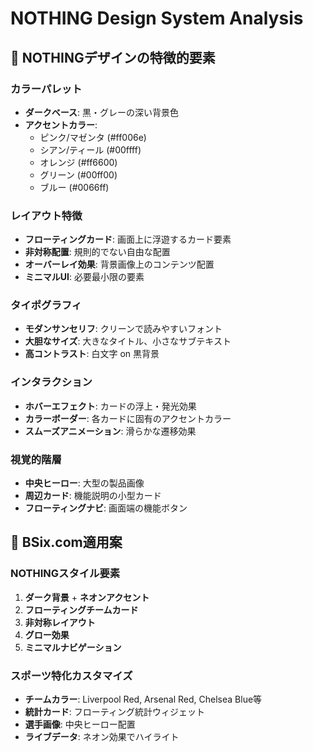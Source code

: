 # NOTHING Design System Analysis

## 🎨 **NOTHINGデザインの特徴的要素**

### **カラーパレット**
- **ダークベース**: 黒・グレーの深い背景色
- **アクセントカラー**: 
  - ピンク/マゼンタ (#ff006e)
  - シアン/ティール (#00ffff)
  - オレンジ (#ff6600)
  - グリーン (#00ff00)
  - ブルー (#0066ff)

### **レイアウト特徴**
- **フローティングカード**: 画面上に浮遊するカード要素
- **非対称配置**: 規則的でない自由な配置
- **オーバーレイ効果**: 背景画像上のコンテンツ配置
- **ミニマルUI**: 必要最小限の要素

### **タイポグラフィ**
- **モダンサンセリフ**: クリーンで読みやすいフォント
- **大胆なサイズ**: 大きなタイトル、小さなサブテキスト
- **高コントラスト**: 白文字 on 黒背景

### **インタラクション**
- **ホバーエフェクト**: カードの浮上・発光効果
- **カラーボーダー**: 各カードに固有のアクセントカラー
- **スムーズアニメーション**: 滑らかな遷移効果

### **視覚的階層**
- **中央ヒーロー**: 大型の製品画像
- **周辺カード**: 機能説明の小型カード
- **フローティングナビ**: 画面端の機能ボタン

## 🔧 **BSix.com適用案**

### **NOTHINGスタイル要素**
1. **ダーク背景** + **ネオンアクセント**
2. **フローティングチームカード**
3. **非対称レイアウト**
4. **グロー効果**
5. **ミニマルナビゲーション**

### **スポーツ特化カスタマイズ**
- **チームカラー**: Liverpool Red, Arsenal Red, Chelsea Blue等
- **統計カード**: フローティング統計ウィジェット
- **選手画像**: 中央ヒーロー配置
- **ライブデータ**: ネオン効果でハイライト
